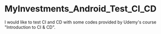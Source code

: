 # MyInvestments_Android_Test_CI_CD
I would like to test CI and CD with some codes provided by Udemy's course "Introduction to CI &amp; CD".
